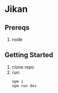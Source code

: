 # Jikan

## Prereqs

1. node

## Getting Started

1. clone repo
2. run:
   ```
   npm i
   npm run dev
   ```
